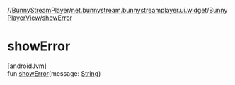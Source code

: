 //[BunnyStreamPlayer](../../../index.md)/[net.bunnystream.bunnystreamplayer.ui.widget](../index.md)/[BunnyPlayerView](index.md)/[showError](show-error.md)

# showError

[androidJvm]\
fun [showError](show-error.md)(message: [String](https://kotlinlang.org/api/latest/jvm/stdlib/kotlin-stdlib/kotlin/-string/index.html))
